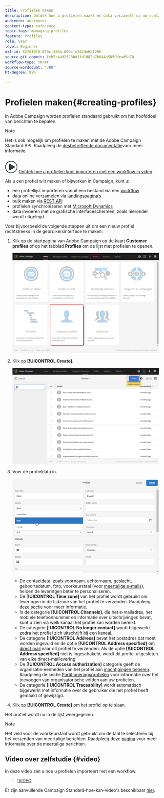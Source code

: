 ```yaml
---
title: Profielen maken
description: Ontdek hoe u profielen maakt en data verzamelt op uw contactpersonen, met behulp van API’s, importmogelijkheden, online aankopen en automatische of handmatige updates.
audience: audiences
content-type: reference
topic-tags: managing-profiles
feature: Profiles
role: User
level: Beginner
exl-id: 827df9f6-070c-466a-890c-e363de6b129b
source-git-commit: fcb5c4a92f23bdffd1082b7b044b5859dead9d70
workflow-type: tm+mt
source-wordcount: '380'
ht-degree: 89%

---
```


# Profielen maken{#creating-profiles}

In Adobe Campaign worden profielen standaard gebruikt om het hoofddoel van berichten te bepalen.

>[!NOTE]
>
>Het is ook mogelijk om profielen te maken met de Adobe Campaign Standard API. Raadpleeg de [desbetreffende documentatie](../../api/using/creating-profiles.md)voor meer informatie.

![](assets/do-not-localize/how-to-video.png) [Ontdek hoe u profielen kunt importeren met een workflow in video](#video)

Als u een profiel wilt maken of bijwerken in Campaign, kunt u:

* een profiellijst importeren vanuit een bestand via een [workflow](../../automating/using/creating-import-workflow-templates.md)
* data online verzamelen via [landingspagina’s](../../channels/using/getting-started-with-landing-pages.md)
* bulk maken via [REST API](../../api/using/get-started-apis.md)
* profielen synchroniseren met [Microsoft Dynamics](../../integrating/using/d365-acs-get-started.md)
* data invoeren met de grafische interfaceschermen, zoals hieronder wordt uitgelegd

Voer bijvoorbeeld de volgende stappen uit om een nieuw profiel rechtstreeks in de gebruikersinterface te maken:

1. Klik op de startpagina van Adobe Campaign op de kaart **Customer profiles** of op het tabblad **Profiles** om de lijst met profielen te openen.

   ![](assets/profile_creation_1.png)

1. Klik op **[!UICONTROL Create]**.

   ![](assets/profile_creation.png)

1. Voer de profieldata in.

   ![](assets/profile_creation1.png)

   * De contactdata, zoals voornaam, achternaam, geslacht, geboortedatum, foto, voorkeurstaal (voor [meertalige e-mails](../../channels/using/creating-a-multilingual-email.md)), helpen de leveringen beter te personaliseren.
   * De **[!UICONTROL Time zone]** van het profiel wordt gebruikt om leveringen in de tijdzone van het profiel te verzenden. Raadpleeg deze [sectie](../../sending/using/sending-messages-at-the-recipient-s-time-zone.md) voor meer informatie.
   * In de categorie **[!UICONTROL Channels]**, die het e-mailadres, het mobiele telefoonnummer en informatie over uitschrijvingen bevat, kunt u zien via welk kanaal het profiel kan worden bereikt.
   * De categorie **[!UICONTROL No longer contact]** wordt bijgewerkt zodra het profiel zich uitschrijft bij een kanaal.
   * De categorie **[!UICONTROL Address]** bevat het postadres dat moet worden ingevuld en de optie **[!UICONTROL Address specified]** om [direct mail](../../channels/using/about-direct-mail.md) naar dit profiel te verzenden. Als de optie **[!UICONTROL Address specified]** niet is ingeschakeld, wordt dit profiel uitgesloten van elke direct-maillevering.
   * De **[!UICONTROL Access authorization]** categorie geeft de organisatie-eenheden van het profiel aan [machtigingen beheren](../../administration/using/about-access-management.md). Raadpleeg de sectie [Partitioneringsprofielen](../../administration/using/organizational-units.md#partitioning-profiles) voor informatie over het toevoegen van organisatorische velden aan uw profielen.
   * De categorie **[!UICONTROL Traceability]** wordt automatisch bijgewerkt met informatie over de gebruiker die het profiel heeft gemaakt of gewijzigd.

1. Klik op **[!UICONTROL Create]** om het profiel op te slaan.

Het profiel wordt nu in de lijst weergegeven.

>[!NOTE]
>Het veld voor de voorkeurstaal wordt gebruikt om de taal te selecteren bij het verzenden van meertalige berichten. Raadpleeg deze [pagina](../../channels/using/creating-a-multilingual-email.md) voor meer informatie over de meertalige berichten.

## Video over zelfstudie {#video}

In deze video ziet u hoe u profielen importeert met een workflow.

>[!VIDEO](https://video.tv.adobe.com/v/24993?quality=12)

Er zijn aanvullende Campaign Standard-hoe-kan-video&#39;s beschikbaar [hier](https://experienceleague.adobe.com/docs/campaign-standard-learn/tutorials/overview.html?lang=nl).
